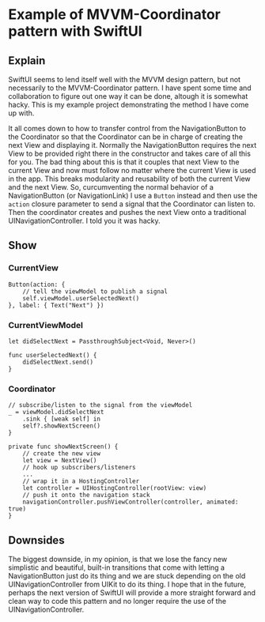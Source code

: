# Example of MVVM-Coordinator pattern with SwiftUI

## Explain
SwiftUI seems to lend itself well with the MVVM design pattern, but not necessarily to the MVVM-Coordinator pattern. I have spent some time and collaboration to figure out one way it can be done, altough it is somewhat hacky. This is my example project demonstrating the method I have come up with.

It all comes down to how to transfer control from the NavigationButton to the Coordinator so that the Coordinator can be in charge of creating the next View and displaying it. Normally the NavigationButton requires the next View to be provided right there in the constructor and takes care of all this for you. The bad thing about this is that it couples that next View to the current View and now must follow no matter where the current View is used in the app. This breaks modularity and reusability of both the current View and the next View. So, curcumventing the normal behavior of a NavigationButton (or NavigationLink) I use a `Button` instead and then use the `action` closure parameter to send a signal that the Coordinator can listen to. Then the coordinator creates and pushes the next View onto a traditional UINavigationController. I told you it was hacky.

## Show

### CurrentView
```
Button(action: {
    // tell the viewModel to publish a signal
    self.viewModel.userSelectedNext()
}, label: { Text("Next") })
```

### CurrentViewModel
```
let didSelectNext = PassthroughSubject<Void, Never>()

func userSelectedNext() {
    didSelectNext.send()
}
```

### Coordinator
```
// subscribe/listen to the signal from the viewModel
_ = viewModel.didSelectNext
    .sink { [weak self] in
    self?.showNextScreen()
}

private func showNextScreen() {
    // create the new view
    let view = NextView()
    // hook up subscribers/listeners
    ...
    // wrap it in a HostingController
    let controller = UIHostingController(rootView: view)
    // push it onto the navigation stack
    navigationController.pushViewController(controller, animated: true)
}
```

## Downsides
The biggest downside, in my opinion, is that we lose the fancy new simplistic and beautiful, built-in transitions that come with letting a NavigationButton just do its thing and we are stuck depending on the old UINavigationController from UIKit to do its thing. I hope that in the future, perhaps the next version of SwiftUI will provide a more straight forward and clean way to code this pattern and no longer require the use of the UINavigationController.

